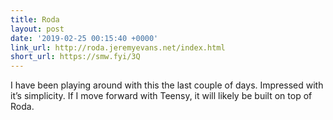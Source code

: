 ```yaml
---
title: Roda
layout: post
date: '2019-02-25 00:15:40 +0000'
link_url: http://roda.jeremyevans.net/index.html
short_url: https://smw.fyi/3Q
---
```


I have been playing around with this the last couple of days. Impressed with it’s simplicity. If I move forward with Teensy, it will likely be built on top of Roda.
